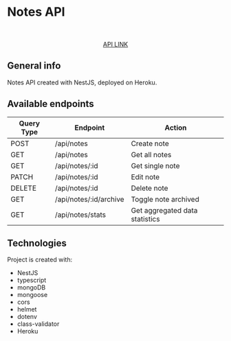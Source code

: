 # Notes API
<div id="top"></div>

<div align="center">
  <br>
  <p align="center">
    <a href="https://notes-nestjs-api.herokuapp.com/api/notes">API LINK</a>
  </p>
</div>

## General info
Notes API created with NestJS, deployed on Heroku.

## Available endpoints
| Query Type | Endpoint               | Action                         |
|------------|------------------------|--------------------------------|
| POST       | /api/notes             | Create note                    |
| GET        | /api/notes             | Get all notes                  |
| GET        | /api/notes/:id         | Get single note                |
| PATCH      | /api/notes/:id         | Edit note                      |
| DELETE     | /api/notes/:id         | Delete note                    |
| GET        | /api/notes/:id/archive | Toggle note archived           |
| GET        | /api/notes/stats       | Get aggregated data statistics |

## Technologies
Project is created with:
* NestJS
* typescript
* mongoDB
* mongoose
* cors
* helmet
* dotenv
* class-validator
* Heroku
